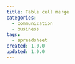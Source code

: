 ```yaml
---
title: Table cell merge
categories:
  - communication
  - business
tags:
  - spreadsheet
created: 1.0.0
updated: 1.0.0
---
```

